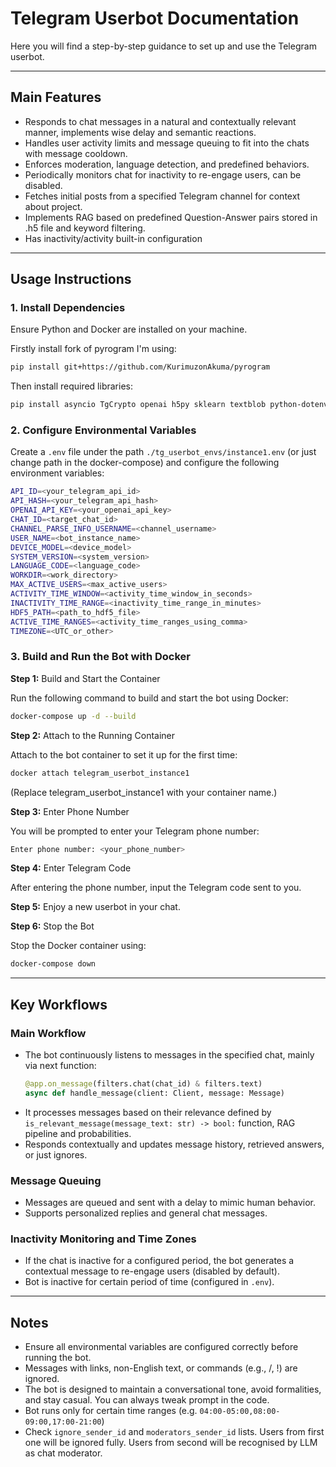 # Telegram Userbot Documentation

Here you will find a step-by-step guidance to set up and use the Telegram userbot.

---

## **Main Features**
- Responds to chat messages in a natural and contextually relevant manner, implements wise delay and semantic reactions.
- Handles user activity limits and message queuing to fit into the chats with message cooldown.
- Enforces moderation, language detection, and predefined behaviors.
- Periodically monitors chat for inactivity to re-engage users, can be disabled.
- Fetches initial posts from a specified Telegram channel for context about project.
- Implements RAG based on predefined Question-Answer pairs stored in .h5 file and keyword filtering.
- Has inactivity/activity built-in configuration

---

## **Usage Instructions**

### **1. Install Dependencies**
Ensure Python and Docker are installed on your machine. 

Firstly install fork of pyrogram I'm using:

```bash
pip install git+https://github.com/KurimuzonAkuma/pyrogram
```

Then install required libraries:

```bash
pip install asyncio TgCrypto openai h5py sklearn textblob python-dotenv
```

### **2. Configure Environmental Variables**
Create a `.env` file under the path `./tg_userbot_envs/instance1.env` (or just change path in the docker-compose) and configure the following environment variables:

```bash
API_ID=<your_telegram_api_id>
API_HASH=<your_telegram_api_hash>
OPENAI_API_KEY=<your_openai_api_key>
CHAT_ID=<target_chat_id>
CHANNEL_PARSE_INFO_USERNAME=<channel_username>
USER_NAME=<bot_instance_name>
DEVICE_MODEL=<device_model>
SYSTEM_VERSION=<system_version>
LANGUAGE_CODE=<language_code>
WORKDIR=<work_directory>
MAX_ACTIVE_USERS=<max_active_users>
ACTIVITY_TIME_WINDOW=<activity_time_window_in_seconds>
INACTIVITY_TIME_RANGE=<inactivity_time_range_in_minutes>
HDF5_PATH=<path_to_hdf5_file>
ACTIVE_TIME_RANGES=<activity_time_ranges_using_comma>
TIMEZONE=<UTC_or_other>
```

### **3. Build and Run the Bot with Docker**
**Step 1:** Build and Start the Container

Run the following command to build and start the bot using Docker:

```bash
docker-compose up -d --build
```

**Step 2:** Attach to the Running Container

Attach to the bot container to set it up for the first time:

```bash
docker attach telegram_userbot_instance1
```
(Replace telegram_userbot_instance1 with your container name.)

**Step 3:** Enter Phone Number

You will be prompted to enter your Telegram phone number:

```bash
Enter phone number: <your_phone_number>
```

**Step 4:** Enter Telegram Code

After entering the phone number, input the Telegram code sent to you.

**Step 5:** Enjoy a new userbot in your chat.

**Step 6:** Stop the Bot

Stop the Docker container using:

```bash
docker-compose down
```

---

## **Key Workflows**

### Main Workflow
- The bot continuously listens to messages in the specified chat, mainly via next function:
    ```python
    @app.on_message(filters.chat(chat_id) & filters.text)
    async def handle_message(client: Client, message: Message)
    ```
- It processes messages based on their relevance defined by `is_relevant_message(message_text: str) -> bool:` function, RAG pipeline and probabilities.
- Responds contextually and updates message history, retrieved answers, or just ignores.

### Message Queuing
- Messages are queued and sent with a delay to mimic human behavior.
- Supports personalized replies and general chat messages.

### Inactivity Monitoring and Time Zones
- If the chat is inactive for a configured period, the bot generates a contextual message to re-engage users (disabled by default).
- Bot is inactive for certain period of time (configured in `.env`).

---

## **Notes**
- Ensure all environmental variables are configured correctly before running the bot.
- Messages with links, non-English text, or commands (e.g., /, !) are ignored.
- The bot is designed to maintain a conversational tone, avoid formalities, and stay casual. You can always tweak prompt in the code.
- Bot runs only for certain time ranges (e.g. `04:00-05:00,08:00-09:00,17:00-21:00`)
- Check `ignore_sender_id` and `moderators_sender_id` lists. Users from first one will be ignored fully. Users from second will be recognised by LLM as chat moderator.